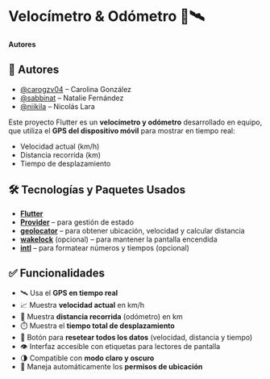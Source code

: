 # Velocímetro & Odómetro 📱🛰️

**Autores**
## 👥 Autores

- [@carogzv04](https://github.com/carogzv04) – Carolina González
- [@sabbinat](https://github.com/sabbinat) – Natalie Fernández
- [@niikila](https://github.com/nikila) – Nicolás Lara

Este proyecto Flutter es un **velocímetro y odómetro** desarrollado en equipo, que utiliza el **GPS del dispositivo móvil** para mostrar en tiempo real:

- Velocidad actual (km/h)
- Distancia recorrida (km)
- Tiempo de desplazamiento

## 🛠️ Tecnologías y Paquetes Usados

- **[Flutter](https://flutter.dev/)**
- **[Provider](https://pub.dev/packages/provider)** – para gestión de estado
- **[geolocator](https://pub.dev/packages/geolocator)** – para obtener ubicación, velocidad y calcular distancia
- **[wakelock](https://pub.dev/packages/wakelock)** (opcional) – para mantener la pantalla encendida
- **[intl](https://pub.dev/packages/intl)** – para formatear números y tiempos (opcional)

## ✅ Funcionalidades

- 🛰️ Usa el **GPS en tiempo real**
- 📈 Muestra **velocidad actual** en km/h
- 🧭 Muestra **distancia recorrida** (odómetro) en km
- ⏱️ Muestra el **tiempo total de desplazamiento**
- 🔁 Botón para **resetear todos los datos** (velocidad, distancia y tiempo)
- 👁️ Interfaz accesible con etiquetas para lectores de pantalla
- 🌗 Compatible con **modo claro y oscuro**
- 🔐 Maneja automáticamente los **permisos de ubicación**


